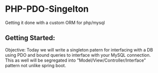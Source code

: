 # PHP-PDO-Singelton
Getting it done with a custom ORM for php/mysql

## Getting Started:
Objective: Today we will write a singleton patern for interfacing with a DB using PDO and bound queries to interface with your MySQL connection. This as well will be segregated into "Model/View/Controller/Interface" pattern not unlike spring boot. 
